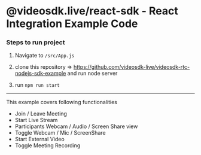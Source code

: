 # @videosdk.live/react-sdk - React Integration Example Code

### Steps to run project

1. Navigate to `/src/App.js`

2. clone this repository => https://github.com/videosdk-live/videosdk-rtc-nodejs-sdk-example and run node server

3. run `npm run start`

---

This example covers following functionalities

- Join / Leave Meeting
- Start Live Stream
- Participants Webcam / Audio / Screen Share view
- Toggle Webcam / Mic / ScreenShare
- Start External Video
- Toggle Meeting Recording
